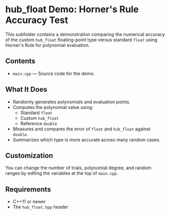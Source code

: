 # hub_float Demo: Horner's Rule Accuracy Test

This subfolder contains a demonstration comparing the numerical accuracy of the custom `hub_float` floating-point type versus standard `float` using Horner's Rule for polynomial evaluation.

## Contents

- `main.cpp` &mdash; Source code for the demo.

## What It Does

- Randomly generates polynomials and evaluation points.
- Computes the polynomial value using:
  - Standard `float`
  - Custom `hub_float`
  - Reference `double`
- Measures and compares the error of `float` and `hub_float` against `double`.
- Summarizes which type is more accurate across many random cases.

## Customization

You can change the number of trials, polynomial degree, and random ranges by editing the variables at the top of `main.cpp`.

## Requirements

- C++11 or newer
- The `hub_float.hpp` header